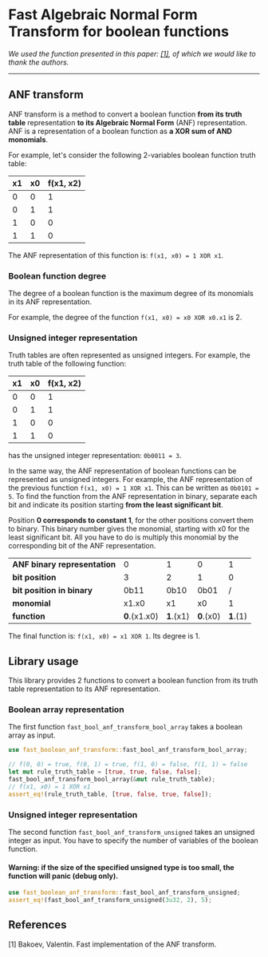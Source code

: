 # Fast Algebraic Normal Form Transform for boolean functions

*We used the function presented in this paper: [[1]](#1), of which we would like to thank the authors.*

---

## ANF transform

ANF transform is a method to convert a boolean function **from its truth table** representation **to its Algebraic Normal Form** (ANF) representation.
ANF is a representation of a boolean function as **a XOR sum of AND monomials**.

For example, let's consider the following 2-variables boolean function truth table:

| x1 | x0 | f(x1, x2) |
|----|----|-----------|
| 0  | 0  | 1         |
| 0  | 1  | 1         |
| 1  | 0  | 0         |
| 1  | 1  | 0         |

The ANF representation of this function is: `f(x1, x0) = 1 XOR x1`.

### Boolean function degree

The degree of a boolean function is the maximum degree of its monomials in its ANF representation.

For example, the degree of the function `f(x1, x0) = x0 XOR x0.x1` is 2.

### Unsigned integer representation

Truth tables are often represented as unsigned integers.
For example, the truth table of the following function:

| x1 | x0 | f(x1, x2) |
|----|----|-----------|
| 0  | 0  | 1         |
| 0  | 1  | 1         |
| 1  | 0  | 0         |
| 1  | 1  | 0         |

has the unsigned integer representation: `0b0011 = 3`.

In the same way, the ANF representation of boolean functions can be represented as unsigned integers.
For example, the ANF representation of the previous function `f(x1, x0) = 1 XOR x1`.
This can be written as `0b0101 = 5`.
To find the function from the ANF representation in binary, separate each bit and indicate its position starting **from the least significant bit**.

Position **0 corresponds to constant 1**, for the other positions convert them to binary.
This binary number gives the monomial, starting with x0 for the least significant bit.
All you have to do is multiply this monomial by the corresponding bit of the ANF representation.

|                               |               |            |            |           |
|-------------------------------|---------------|------------|------------|-----------|
| **ANF binary representation** | 0             | 1          | 0          | 1         |
| **bit position**              | 3             | 2          | 1          | 0         |
| **bit position in binary**    | 0b11          | 0b10       | 0b01       | /         |
| **monomial**                  | x1.x0         | x1         | x0         | 1         |
| **function**                  | **0**.(x1.x0) | **1**.(x1) | **0**.(x0) | **1**.(1) |

The final function is: `f(x1, x0) = x1 XOR 1`. Its degree is 1.


## Library usage

This library provides 2 functions to convert a boolean function from its truth table representation to its ANF representation.

### Boolean array representation

The first function `fast_bool_anf_transform_bool_array` takes a boolean array as input.

```rust
use fast_boolean_anf_transform::fast_bool_anf_transform_bool_array;

// f(0, 0) = true, f(0, 1) = true, f(1, 0) = false, f(1, 1) = false
let mut rule_truth_table = [true, true, false, false];
fast_bool_anf_transform_bool_array(&mut rule_truth_table);
// f(x1, x0) = 1 XOR x1
assert_eq!(rule_truth_table, [true, false, true, false]);
```

### Unsigned integer representation

The second function `fast_bool_anf_transform_unsigned` takes an unsigned integer as input.
You have to specify the number of variables of the boolean function.

#### Warning: if the size of the specified unsigned type is too small, the function will panic (debug only).

```rust
use fast_boolean_anf_transform::fast_bool_anf_transform_unsigned;
assert_eq!(fast_bool_anf_transform_unsigned(3u32, 2), 5);
```

## References
<a id="1">[1]</a>
Bakoev, Valentin. Fast implementation of the ANF transform.
